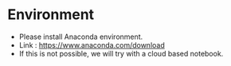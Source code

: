 # Environment
- Please install Anaconda environment.
- Link : https://www.anaconda.com/download
- If this is not possible, we will try with a cloud based notebook.
